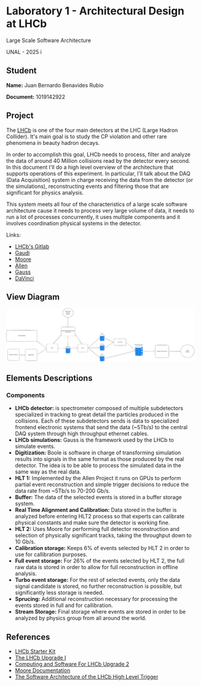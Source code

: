 # Laboratory 1 - Architectural Design at LHCb

Large Scale Software Architecture

UNAL - 2025 i

## Student

**Name:** Juan Bernardo Benavides Rubio

**Document:** 1019142922

## Project

The [LHCb](https://home.cern/science/experiments/lhcb) is one of the four main detectors at the LHC (Large Hadron Collider). It's main goal is to study the CP violation and other rare phenomena in beauty hadron decays.

In order to accomplish this goal, LHCb needs to process, filter and analyze the data of around 40 Million collisions read by the detector every second. In this document I'll do a high level overview of the architecture that supports operations of this experiment. In particular, I'll talk about the DAQ (Data Acquisition) system in charge receiving the data from the detector (or the simulations), reconstructing events and filtering those that are significant for physics analysis.

This system meets all four of the characteristics of a large scale software architecture cause it needs to process very large volume of data, it needs to run a lot of processes concurrently, it uses multiple components and it involves coordination physical systems in the detector.

Links:

- [LHCb's Gitlab](https://gitlab.cern.ch/lhcb)
- [Gaudi](https://gitlab.cern.ch/lhcb/Gaudi)
- [Moore](https://gitlab.cern.ch/lhcb/Moore)
- [Allen](https://gitlab.cern.ch/lhcb/Allen)
- [Gauss](https://gitlab.cern.ch/lhcb/Gauss)
- [DaVinci](https://gitlab.cern.ch/lhcb/DaVinci)


## View Diagram

![architecture-diagram](./images/1019142922/arch_diagram.svg)

## Elements Descriptions

### Components

- **LHCb detector:** is spectrometer composed of multiple subdetectors specialized in tracking to great detail the particles produced in the collisions. Each of these subdetectors sends is data to specialized frontend electronic systems that send the data (~5Tb/s) to the central DAQ system through high throughput ethernet cables. 
- **LHCb simulations:** Gauss is the framework used by the LHCb to simulate events.
- **Digitization:** Boole is software in charge of transforming simulation results into signals in the same format as those produced by the real detector. The idea is to be able to process the simulated data in the same way as the real data.
- **HLT 1:** Implemented by the Allen Project it runs on GPUs to perform partial event reconstruction and simple trigger decisions to reduce the data rate from ~5Tb/s to 70-200 Gb/s.
- **Buffer:** The data of the selected events is stored in a buffer storage system.
- **Real Time Alignment and Calibration:** Data stored in the buffer is analyzed before entering HLT2 process so that experts can calibrate physical constants and make sure the detector is working fine.
- **HLT 2:** Uses Moore for performing full detector reconstruction and selection of physically significant tracks, taking the throughput down to 10 Gb/s.
- **Calibration storage:** Keeps 6% of events selected by HLT 2 in order to use for callibration purposes. 
- **Full event storage:** For 26% of the events selected by HLT 2, the full raw data is stored in order to allow for full reconstruction in offline analysis.
- **Turbo event storage:** For the rest of selected events, only the data signal candidate is stored, no further reconstruction is possible, but significantly less storage is needed.
- **Sprucing:** Additional reconstruction necessary for processing the events stored in full and for callibration.
- **Stream Storage:** Final storage where events are stored in order to be analyzed by physics group from all around the world.


## References

- [LHCb Starter Kit](https://lhcb.github.io/starterkit-lessons/first-analysis-steps/dataflow-run3.html)
- [The LHCb Upgrade I](https://cds.cern.ch/record/2859353/files/2305.10515.pdf)
- [Computing and Software For LHCb Upgrade 2](https://cds.cern.ch/record/2920838/files/LHCb-PUB-2025-004.pdf)
- [Moore Documentation](https://lhcbdoc.web.cern.ch/lhcbdoc/moore/master/design/architecture.html)
- [The Software Architecture of the LHCb High Level Trigger](https://iopscience.iop.org/article/10.1088/1742-6596/396/1/012053)


